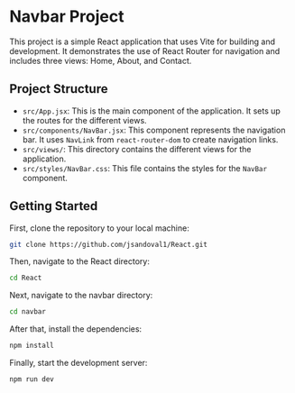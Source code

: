 # Navbar Project

This project is a simple React application that uses Vite for building and development. It demonstrates the use of React Router for navigation and includes three views: Home, About, and Contact.

## Project Structure

- `src/App.jsx`: This is the main component of the application. It sets up the routes for the different views.
- `src/components/NavBar.jsx`: This component represents the navigation bar. It uses `NavLink` from `react-router-dom` to create navigation links.
- `src/views/`: This directory contains the different views for the application.
- `src/styles/NavBar.css`: This file contains the styles for the `NavBar` component.

## Getting Started

First, clone the repository to your local machine:

```sh
git clone https://github.com/jsandoval1/React.git
```


Then, navigate to the React directory:
```sh
cd React
```

Next, navigate to the navbar directory:
```sh
cd navbar
```

After that, install the dependencies:
```sh
npm install
```

Finally, start the development server:
```sh
npm run dev
```